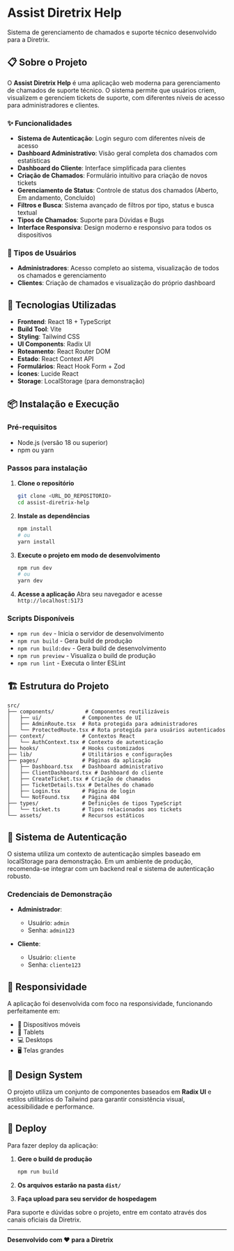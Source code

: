 # Assist Diretrix Help

Sistema de gerenciamento de chamados e suporte técnico desenvolvido para a Diretrix.

## 📋 Sobre o Projeto

O **Assist Diretrix Help** é uma aplicação web moderna para gerenciamento de chamados de suporte técnico. O sistema permite que usuários criem, visualizem e gerenciem tickets de suporte, com diferentes níveis de acesso para administradores e clientes.

### ✨ Funcionalidades

- **Sistema de Autenticação**: Login seguro com diferentes níveis de acesso
- **Dashboard Administrativo**: Visão geral completa dos chamados com estatísticas
- **Dashboard do Cliente**: Interface simplificada para clientes
- **Criação de Chamados**: Formulário intuitivo para criação de novos tickets
- **Gerenciamento de Status**: Controle de status dos chamados (Aberto, Em andamento, Concluído)
- **Filtros e Busca**: Sistema avançado de filtros por tipo, status e busca textual
- **Tipos de Chamados**: Suporte para Dúvidas e Bugs
- **Interface Responsiva**: Design moderno e responsivo para todos os dispositivos

### 🎯 Tipos de Usuários

- **Administradores**: Acesso completo ao sistema, visualização de todos os chamados e gerenciamento
- **Clientes**: Criação de chamados e visualização do próprio dashboard

## 🚀 Tecnologias Utilizadas

- **Frontend**: React 18 + TypeScript
- **Build Tool**: Vite
- **Styling**: Tailwind CSS
- **UI Components**: Radix UI
- **Roteamento**: React Router DOM
- **Estado**: React Context API
- **Formulários**: React Hook Form + Zod
- **Ícones**: Lucide React
- **Storage**: LocalStorage (para demonstração)

## 📦 Instalação e Execução

### Pré-requisitos

- Node.js (versão 18 ou superior)
- npm ou yarn

### Passos para instalação

1. **Clone o repositório**

   ```bash
   git clone <URL_DO_REPOSITORIO>
   cd assist-diretrix-help
   ```

2. **Instale as dependências**

   ```bash
   npm install
   # ou
   yarn install
   ```

3. **Execute o projeto em modo de desenvolvimento**

   ```bash
   npm run dev
   # ou
   yarn dev
   ```

4. **Acesse a aplicação**
   Abra seu navegador e acesse `http://localhost:5173`

### Scripts Disponíveis

- `npm run dev` - Inicia o servidor de desenvolvimento
- `npm run build` - Gera build de produção
- `npm run build:dev` - Gera build de desenvolvimento
- `npm run preview` - Visualiza o build de produção
- `npm run lint` - Executa o linter ESLint

## 🏗️ Estrutura do Projeto

```
src/
├── components/          # Componentes reutilizáveis
│   ├── ui/             # Componentes de UI
│   ├── AdminRoute.tsx  # Rota protegida para administradores
│   └── ProtectedRoute.tsx # Rota protegida para usuários autenticados
├── context/            # Contextos React
│   └── AuthContext.tsx # Contexto de autenticação
├── hooks/              # Hooks customizados
├── lib/                # Utilitários e configurações
├── pages/              # Páginas da aplicação
│   ├── Dashboard.tsx   # Dashboard administrativo
│   ├── ClientDashboard.tsx # Dashboard do cliente
│   ├── CreateTicket.tsx # Criação de chamados
│   ├── TicketDetails.tsx # Detalhes do chamado
│   ├── Login.tsx       # Página de login
│   └── NotFound.tsx    # Página 404
├── types/              # Definições de tipos TypeScript
│   └── ticket.ts       # Tipos relacionados aos tickets
└── assets/             # Recursos estáticos
```

## 🔐 Sistema de Autenticação

O sistema utiliza um contexto de autenticação simples baseado em localStorage para demonstração. Em um ambiente de produção, recomenda-se integrar com um backend real e sistema de autenticação robusto.

### Credenciais de Demonstração

- **Administrador**:

  - Usuário: `admin`
  - Senha: `admin123`

- **Cliente**:
  - Usuário: `cliente`
  - Senha: `cliente123`

## 📱 Responsividade

A aplicação foi desenvolvida com foco na responsividade, funcionando perfeitamente em:

- 📱 Dispositivos móveis
- 📱 Tablets
- 💻 Desktops
- 🖥️ Telas grandes

## 🎨 Design System

O projeto utiliza um conjunto de componentes baseados em **Radix UI** e estilos utilitários do Tailwind para garantir consistência visual, acessibilidade e performance.

## 🚀 Deploy

Para fazer deploy da aplicação:

1. **Gere o build de produção**

   ```bash
   npm run build
   ```

2. **Os arquivos estarão na pasta `dist/`**

3. **Faça upload para seu servidor de hospedagem**

Para suporte e dúvidas sobre o projeto, entre em contato através dos canais oficiais da Diretrix.

---

**Desenvolvido com ❤️ para a Diretrix**
